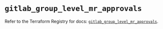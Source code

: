 # `gitlab_group_level_mr_approvals`

Refer to the Terraform Registry for docs: [`gitlab_group_level_mr_approvals`](https://registry.terraform.io/providers/gitlabhq/gitlab/18.4.0/docs/resources/group_level_mr_approvals).
